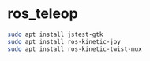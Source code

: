 # ros_teleop

```bash
sudo apt install jstest-gtk
sudo apt install ros-kinetic-joy
sudo apt install ros-kinetic-twist-mux
```
